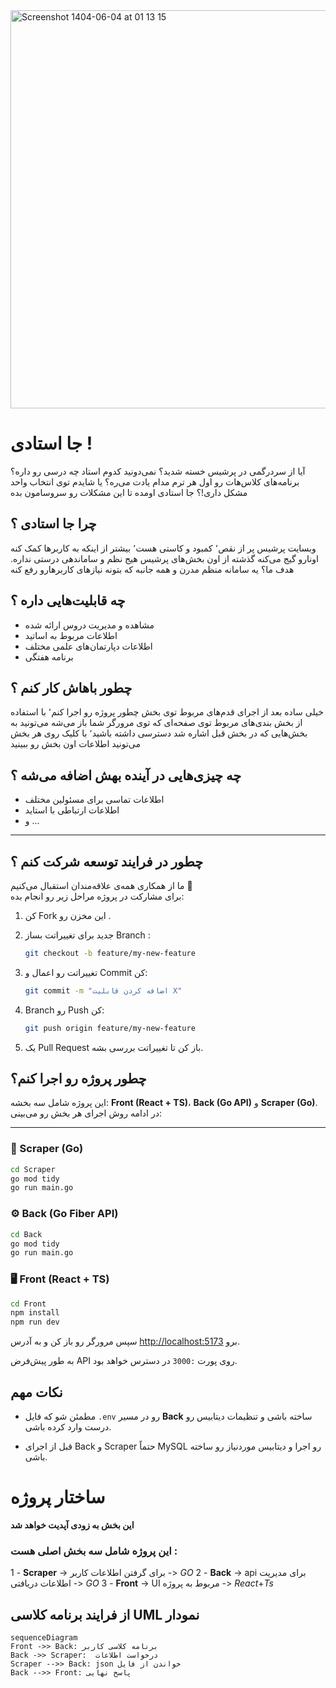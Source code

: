 <img width="1399" height="637" alt="Screenshot 1404-06-04 at 01 13 15" src="https://github.com/user-attachments/assets/5ba359ee-59d6-4eda-b6d0-97df48bf11fb" />

# جا استادی !
آیا از سردرگمی‌ در پرشیس خسته شدید؟ نمی‌دونید کدوم استاد چه درسی رو داره؟ برنامه‌های کلاس‌هات رو اول هر ترم مدام یادت می‌ره؟ یا شایدم توی انتخاب واحد مشکل داری!؟ جا استادی اومده تا این مشکلات رو سروسامون بده

## چرا جا استادی ؟

وبسایت پرشیس پر از نقص٬ کمبود و کاستی هست٬ بیشتر از اینکه به کاربرها کمک کنه اونارو گیج می‌کنه گذشته از اون  بخش‌های پرشیس هیج نظم و ساماندهی درستی نداره.  هدف ما؟ ‌یه سامانه منظم مدرن و همه جانبه که بتونه نیازهای کاربرهارو رفع کنه

## چه قابلیت‌هایی داره ؟

-  مشاهده و مدیریت دروس ارائه شده
- اطلاعات مربوط به اساتید
-  اطلاعات دپارتمان‌های علمی مختلف  
- برنامه هفتگی

## چطور باهاش کار کنم ؟
خیلی ساده بعد از اجرای قدم‌های مربوط توی بخش چطور پروژه رو اجرا کنم٬ با استفاده از بخش بندی‌های مربوط توی صفحه‌ای که توی مرورگر شما باز می‌شه می‌تونید به بخش‌هایی که در بخش قبل اشاره شد دسترسی داشته باشید٬ با کلیک روی هر بخش می‌تونید اطلاعات اون بخش رو ببینید 

## چه چیزی‌هایی در آینده بهش اضافه می‌شه ؟

- اطلاعات تماسی برای مسئولین مختلف 
- اطلاعات ارتباطی با استاید 
- و ... 


----------

## چطور در فرایند توسعه شرکت کنم ؟

ما از همکاری همه‌ی علاقه‌مندان استقبال می‌کنیم 🚀  
برای مشارکت در پروژه مراحل زیر رو انجام بده:

1. کن Fork این مخزن رو .
2. جدید برای تغییراتت بساز  Branch :
   ```bash
   git checkout -b feature/my-new-feature

3. تغییراتت رو اعمال و Commit کن:
    
    ```bash
    git commit -m "اضافه کردن قابلیت X"
    
    ```
    
4.  Branch رو Push کن:
    
    ```bash
    git push origin feature/my-new-feature
    
    ```
    
5.  یک Pull Request باز کن تا تغییراتت بررسی بشه.
    


## چطور پروژه رو اجرا کنم؟

این پروژه شامل سه بخشه:  **Front (React + TS)**،  **Back (Go API)**  و  **Scraper (Go)**.  
در ادامه روش اجرای هر بخش رو می‌بینی:

----------

### 🔎 Scraper (Go)

```bash
cd Scraper
go mod tidy
go run main.go

```

### ⚙️ Back (Go Fiber API)

```bash
cd Back
go mod tidy
go run main.go

```

### 🖥️ Front (React + TS)

```bash
cd Front
npm install
npm run dev

```

سپس مرورگر رو باز کن و به آدرس  [http://localhost:5173](http://localhost:5173/)  برو.


به طور پیش‌فرض API روی پورت  `:3000`  در دسترس خواهد بود.



## نکات مهم

-   مطمئن شو که فایل  `.env`  رو در مسیر  **Back**  ساخته باشی و تنظیمات دیتابیس رو درست وارد کرده باشی.
    
-   قبل از اجرای Back و Scraper حتماً MySQL رو اجرا و دیتابیس موردنیاز رو ساخته باشی.
        



# ساختار پروژه
**این بخش به زودی آپدیت خواهد شد**

### این پروژه شامل سه بخش اصلی هست :
 1 - **Scraper** -> برای گرفتن اطلاعات کاربر -> _GO_
 2 - **Back** -> api  برای مدیریت اطلاعات دریافتی -> _GO_
 3 - **Front** -> UI مربوط به پروژه  -> _React_+_Ts_


##  از فرایند برنامه کلاسی UML نمودار


```mermaid
sequenceDiagram
Front ->> Back: برنامه کلاسی کاربر
Back ->> Scraper:  درخواست اطلاعات
Scraper -->> Back: json خواندن از فایل 
Back -->> Front: پاسخ نهایی

```
